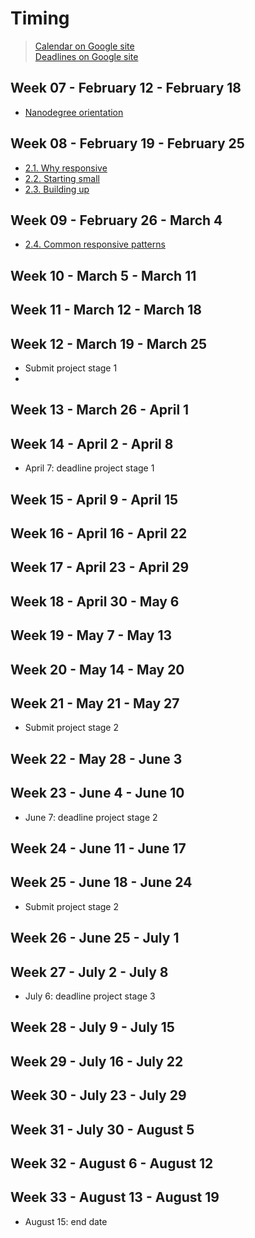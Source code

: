 # Timing

> [Calendar on Google site](https://sites.google.com/knowlabs.com/gdnd2017/calendar)  
> [Deadlines on Google site](https://sites.google.com/knowlabs.com/gdnd2017/deadlines)   

## Week 07 - February 12 - February 18  
- [Nanodegree orientation](https://github.com/yper/MWSND-notes-and-extras/blob/master/1.%20Nanodegree%20orientation/1-nanodegree-orientation.md)

## Week 08 - February 19 - February 25  
- [2.1. Why responsive](https://github.com/yper/MWSND-notes-and-extras/blob/master/2.%20Accessible%20%26%20responsive%20web%20apps/1-why-responsive.md)
- [2.2. Starting small](https://github.com/yper/MWSND-notes-and-extras/blob/master/2.%20Accessible%20%26%20responsive%20web%20apps/2-starting-small.md)
- [2.3. Building up](https://github.com/yper/MWSND-notes-and-extras/blob/master/2.%20Accessible%20%26%20responsive%20web%20apps/3-building-up.md)

## Week 09 - February 26 - March 4
- [2.4. Common responsive patterns](https://github.com/yper/MWSND-notes-and-extras/blob/master/2.%20Accessible%20%26%20responsive%20web%20apps/4-common-responsive-patterns.md)

## Week 10 - March 5 - March 11

## Week 11 - March 12 - March 18

## Week 12 - March 19 - March 25
- Submit project stage 1
- 
## Week 13 - March 26 - April 1

## Week 14 - April 2 - April 8
- April 7: deadline project stage 1

## Week 15 - April 9 - April 15

## Week 16 - April 16 - April 22

## Week 17 - April 23 - April 29

## Week 18 - April 30 - May 6

## Week 19 - May 7 - May 13

## Week 20 - May 14 - May 20

## Week 21 - May 21 - May 27
- Submit project stage 2

## Week 22 - May 28 - June 3

## Week 23 - June 4 - June 10
- June 7: deadline project stage 2

## Week 24 - June 11	- June 17

## Week 25 - June 18	- June 24
- Submit project stage 2

## Week 26 - June 25	- July 1

## Week 27 - July 2 - July 8
- July 6: deadline project stage 3

## Week 28 - July 9	- July 15

## Week 29 - July 16	- July 22

## Week 30 - July 23	- July 29

## Week 31 - July 30	- August 5

## Week 32 - August 6 - August 12

## Week 33 - August 13 - August 19
- August 15: end date

